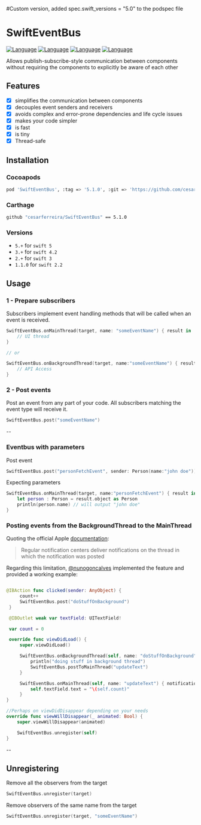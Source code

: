 #Custom version, added   spec.swift_versions = "5.0" to the podspec file

# SwiftEventBus
[![Language](https://img.shields.io/badge/Swift-5.0-green.svg?style=flat)](http://cocoapods.org/pods/SwiftEventBus)
[![Language](https://img.shields.io/badge/Swift-4.2-green.svg?style=flat)](http://cocoapods.org/pods/SwiftEventBus)
[![Language](https://img.shields.io/badge/Swift-3.0-green.svg?style=flat)](http://cocoapods.org/pods/SwiftEventBus)
[![Language](https://img.shields.io/badge/Swift-2.2-green.svg?style=flat)](http://cocoapods.org/pods/SwiftEventBus)

Allows publish-subscribe-style communication between components without requiring the components to explicitly be aware of each other

## Features

- [x] simplifies the communication between components
- [x] decouples event senders and receivers
- [x] avoids complex and error-prone dependencies and life cycle issues
- [x] makes your code simpler
- [x] is fast
- [x] is tiny
- [x] Thread-safe

## Installation

### Cocoapods

```bash
pod 'SwiftEventBus', :tag => '5.1.0', :git => 'https://github.com/cesarferreira/SwiftEventBus.git'
```

### Carthage
```bash
github "cesarferreira/SwiftEventBus" == 5.1.0
```

### Versions

- `5.+` for `swift 5`
- `3.+` for `swift 4.2`
- `2.+` for `swift 3`
- `1.1.0` for `swift 2.2`

## Usage
### 1 - Prepare subscribers ###

Subscribers implement event handling methods that will be called when an event is received.

```swift
SwiftEventBus.onMainThread(target, name: "someEventName") { result in
    // UI thread
}

// or

SwiftEventBus.onBackgroundThread(target, name:"someEventName") { result in
    // API Access
}
```

### 2 - Post events ###

Post an event from any part of your code. All subscribers matching the event type will receive it.

```swift
SwiftEventBus.post("someEventName")
```

--

### Eventbus with parameters

Post event

```swift
SwiftEventBus.post("personFetchEvent", sender: Person(name:"john doe"))
```

Expecting parameters
```swift
SwiftEventBus.onMainThread(target, name:"personFetchEvent") { result in
    let person : Person = result.object as Person
    println(person.name) // will output "john doe"
}
```

### Posting events from the BackgroundThread to the MainThread

Quoting the official Apple [documentation](https://developer.apple.com/library/mac/documentation/Cocoa/Conceptual/Notifications/Articles/Threading.html):
> Regular notification centers deliver notifications on the thread in which the notification was posted


Regarding this limitation, [@nunogoncalves](https://github.com/nunogoncalves) implemented the feature and provided a working example:

```swift

@IBAction func clicked(sender: AnyObject) {
     count++
     SwiftEventBus.post("doStuffOnBackground")
 }

 @IBOutlet weak var textField: UITextField!

 var count = 0

 override func viewDidLoad() {
     super.viewDidLoad()

     SwiftEventBus.onBackgroundThread(self, name: "doStuffOnBackground") { notification in
         println("doing stuff in background thread")
         SwiftEventBus.postToMainThread("updateText")
     }

     SwiftEventBus.onMainThread(self, name: "updateText") { notification in
         self.textField.text = "\(self.count)"
     }
}

//Perhaps on viewDidDisappear depending on your needs
override func viewWillDisappear(_ animated: Bool) {
    super.viewWillDisappear(animated)

    SwiftEventBus.unregister(self)
}
```
--


## Unregistering

Remove all the observers from the target
```swift
SwiftEventBus.unregister(target)
```
Remove observers of the same name from the target
```swift
SwiftEventBus.unregister(target, "someEventName")
```
